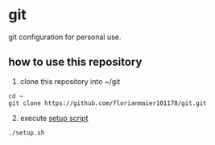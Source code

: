 # git
git configuration for personal use.

## how to use this repository
1. clone this repository into ~/git
``` shell
cd ~
git clone https://github.com/florianmaier101178/git.git
```
2. execute [setup script](https://github.com/florianmaier101178/git/blob/master/setup.sh)
``` shell
./setup.sh
```
